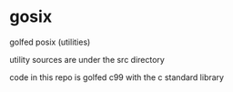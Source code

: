 # gosix
golfed posix (utilities)

utility sources are under the src directory

code in this repo is golfed c99 with the c standard library

